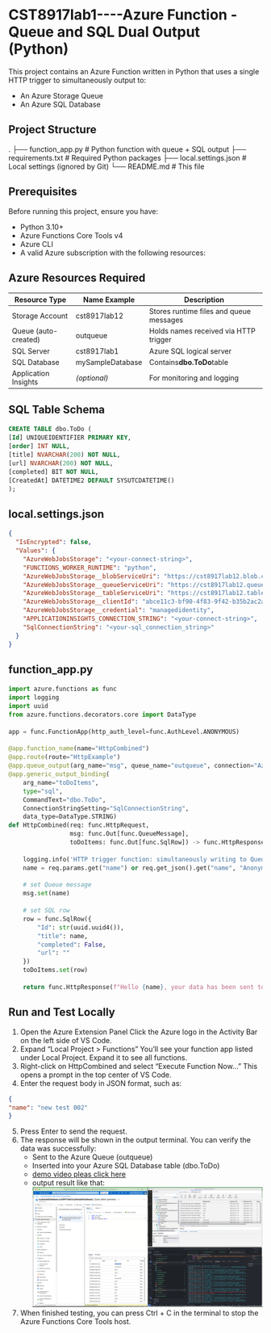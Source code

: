 # CST8917lab1----Azure Function - Queue and SQL Dual Output (Python)

This project contains an Azure Function written in Python that uses a single HTTP trigger to simultaneously output to:

* An Azure Storage Queue
* An Azure SQL Database

## Project Structure

.
├── function_app.py       # Python function with queue + SQL output
├── requirements.txt      # Required Python packages
├── local.settings.json   # Local settings (ignored by Git)
└── README.md             # This file

## Prerequisites

Before running this project, ensure you have:

* Python 3.10+
* Azure Functions Core Tools v4
* Azure CLI
* A valid Azure subscription with the following resources:

## Azure Resources Required

|  **Resource Type**    |  **Name Example**  |  **Description**                         |
| ------------------------ | --------------------- | ------------------------------------------- |
|  Storage Account       |  cst8917lab12       |  Stores runtime files and queue messages  |
|  Queue (auto-created)  |  outqueue           |  Holds names received via HTTP trigger    |
|  SQL Server            |  cst8917lab1        |  Azure SQL logical server                 |
|  SQL Database          |  mySampleDatabase   |  Contains**dbo.ToDo**table                |
|  Application Insights  |  *(optional)*      |  For monitoring and logging               |

## SQL Table Schema

```sql
CREATE TABLE dbo.ToDo (
[Id] UNIQUEIDENTIFIER PRIMARY KEY,
[order] INT NULL,
[title] NVARCHAR(200) NOT NULL,
[url] NVARCHAR(200) NOT NULL,
[completed] BIT NOT NULL,
[CreatedAt] DATETIME2 DEFAULT SYSUTCDATETIME()
);
```

## local.settings.json

```json
{
  "IsEncrypted": false,
  "Values": {
    "AzureWebJobsStorage": "<your-connect-string>",
    "FUNCTIONS_WORKER_RUNTIME": "python",
    "AzureWebJobsStorage__blobServiceUri": "https://cst8917lab12.blob.core.windows.net",
    "AzureWebJobsStorage__queueServiceUri": "https://cst8917lab12.queue.core.windows.net",
    "AzureWebJobsStorage__tableServiceUri": "https://cst8917lab12.table.core.windows.net",
    "AzureWebJobsStorage__clientId": "abce11c3-bf90-4f83-9f42-b35b2ac2a5e8",
    "AzureWebJobsStorage__credential": "managedidentity",
    "APPLICATIONINSIGHTS_CONNECTION_STRING": "<your-connect-string>",
    "SqlConnectionString": "<your-sql_connection_string>"
  }
}
```

## function_app.py

```python
import azure.functions as func
import logging
import uuid
from azure.functions.decorators.core import DataType

app = func.FunctionApp(http_auth_level=func.AuthLevel.ANONYMOUS)

@app.function_name(name="HttpCombined")
@app.route(route="HttpExample")
@app.queue_output(arg_name="msg", queue_name="outqueue", connection="AzureWebJobsStorage")
@app.generic_output_binding(
    arg_name="toDoItems",
    type="sql",
    CommandText="dbo.ToDo",
    ConnectionStringSetting="SqlConnectionString",
    data_type=DataType.STRING)
def HttpCombined(req: func.HttpRequest, 
                 msg: func.Out[func.QueueMessage], 
                 toDoItems: func.Out[func.SqlRow]) -> func.HttpResponse:
    
    logging.info('HTTP trigger function: simultaneously writing to Queue and SQL.')
    name = req.params.get("name") or req.get_json().get("name", "Anonymous")
    
    # set Queue message
    msg.set(name)

    # set SQL row
    row = func.SqlRow({
        "Id": str(uuid.uuid4()),
        "title": name,
        "completed": False,
        "url": ""
    })
    toDoItems.set(row)

    return func.HttpResponse(f"Hello {name}, your data has been sent to both Queue and SQL.")
```

## Run and Test Locally

1. Open the Azure Extension Panel
   Click the Azure logo in the Activity Bar on the left side of VS Code.
2. Expand “Local Project > Functions”
   You’ll see your function app listed under Local Project. Expand it to see all functions.
3. Right-click on HttpCombined and select “Execute Function Now…”
   This opens a prompt in the top center of VS Code.
4. Enter the request body in JSON format, such as:

```json
{
"name": "new test 002"
}
```

5. Press Enter to send the request.
6. The response will be shown in the output terminal.
    You can verify the data was successfully:
    * Sent to the Azure Queue (outqueue)
    * Inserted into your Azure SQL Database table (dbo.ToDo)
    * [demo video pleas click here](https://youtu.be/etG3j_Hr0Os)
    * output result like that:
      ![output](output.png)
1. When finished testing, you can press Ctrl + C in the terminal to stop the Azure Functions Core Tools host.
